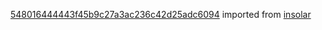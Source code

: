 [548016444443f45b9c27a3ac236c42d25adc6094](https://github.com/insolar/insolar/commit/548016444443f45b9c27a3ac236c42d25adc6094) imported from [insolar](https://github.com/insolar/insolar)
